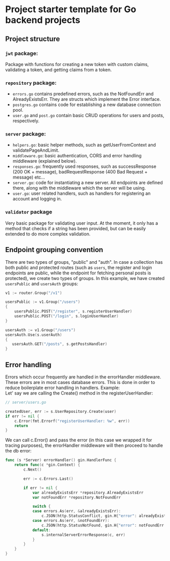# Project starter template for Go backend projects

## Project structure
### `jwt` package:
Package with functions for creating a new token with custom claims, validating a token, and getting claims from a token.

### `repository` package:
- `errors.go` contains predefined errors, such as the NotFoundErr and AlreadyExistsErr. They are structs which implement the Error interface.
- `postgres.go` contains code for establishing a new database connection pool.
- `user.go` and `post.go` contain basic CRUD operations for users and posts, respectively.

### `server` package:
- `helpers.go`: basic helper methods, such as getUserFromContext and validatePageAndLimit.
- `middleware.go`: basic authentication, CORS and error handling middleware (explained below).
- `responses.go`: frequently used responses, such as successResponse (200 OK + message), badRequestResponse (400 Bad Request + message) etc...
- `server.go`: code for instantiating a new server. All endpoints are defined there, along with the middleware which the server will be using.
- `user.go`: user related handlers, such as handlers for registering an account and logging in.

### `validator` package
Very basic package for validating user input. At the moment, it only has a method that checks if a string has been provided, but can be easily extended to do more complex validation.

## Endpoint grouping convention
There are two types of groups, "public" and "auth". In case a collection has both public and protected routes (such as `users`, the register and login endpoints are public,
while the endpoint for fetching personal posts is protected), we create two types of groups. In this example, we have created `usersPublic` and `usersAuth` groups:

```Go
v1 := router.Group("/v1")

usersPublic := v1.Group("/users")
{
    usersPublic.POST("/register", s.registerUserHandler)
    usersPublic.POST("/login", s.loginUserHandler)
}

usersAuth := v1.Group("/users")
usersAuth.Use(s.userAuth)
{
   usersAuth.GET("/posts", s.getPostsHandler)
}
```

## Error handling
Errors which occur frequently are handled in the errorHandler middleware. These errors are in most cases database errors. 
This is done in order to reduce boilerplate error handling in handlers. Example:\
Let' say we are calling the Create() method in the registerUserHandler:


```Go
// server/users.go

createdUser, err := s.UserRepository.Create(user)
if err != nil {
    c.Error(fmt.Errorf("registerUserHandler: %w", err))
    return
}
```

We can call c.Error() and pass the error (in this case we wrapped it for tracing purposes), the errorHandler middleware will then proceed to handle the db error:

```Go
func (s *Server) errorHandler() gin.HandlerFunc {
	return func(c *gin.Context) {
		c.Next()

		err := c.Errors.Last()

		if err != nil {
			var alreadyExistsErr *repository.AlreadyExistsErr
			var notFoundErr *repository.NotFoundErr

			switch {
			case errors.As(err, &alreadyExistsErr):
				c.JSON(http.StatusConflict, gin.H{"error": alreadyExistsErr.Error()})
			case errors.As(err, &notFoundErr):
				c.JSON(http.StatusNotFound, gin.H{"error": notFoundErr.Error()})
			default:
				s.internalServerErrorResponse(c, err)
			}
		}
	}
}
```